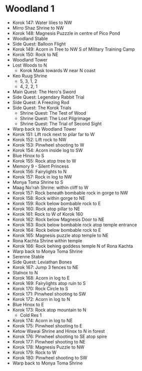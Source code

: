 # Woodland 1

* Korok 147: Water lilies to NW
* Mirro Shaz Shrine to NW
* Korok 148: Magnesis Puzzzle in centre of Pico Pond
* Woodland Stable
* Side Quest: Balloon Flight
* Korok 149: Acorn in Tree to NW S of Military Training Camp
* Korok 150: Rock to NE
* Woodland Tower
* Lost Woods to N
  * Korok Mask towards W near N coast
* Keo Ruug Shrine
  * 5, 3, 1, 2
  * 4, 2, 2, 1
* Main Quest: The Hero's Sword
* Side Quest: Legendary Rabbit Trial
* Side Quest: A Freezing Rod
* Side Quest: The Korok Trials
  * Shrine Quest: The Test of Wood
  * Shrine Quest: The Lost Pilgrimage
  * Shrine Quest: The Trial of Second Sight
* Warp back to Woodland Tower
* Korok 151: Lift rock next to pilar far to W
* Korok 152: Lift rock to NW
* Korok 153: Pinwheel shooting to W
* Korok 154: Acorn inside log to SW
* Blue Hinox to S
* Korok 155: Rock atop tree to W
* Memory 9 - Silent Princess
* Korok 156: Fairylights to N
* Korok 157: Rock in log to NW
* Monya Toma Shrine to S
* Maag No'rah Shrine: within cliff to W
* Korok 157: Rock beneath bombable rock in gorge to NW
* Korok 158: Rock within gorge to NE
* Korok 159: Rock below bombable rock to E
* Korok 160: Rock atop pillar to NE
* Korok 161: Rock to W of Korok 160
* Korok 162: Rock below Magnesis Door to NE
* Korok 163: Rock below bombable rock atop temple entrance
* Korok 164: Rock below bombable rock to E
* Korok 165: Magnesis puzzle atop temple to NE
* Rona Kachta Shrine within temple
* Korok 166: Rock behing goddess temple N of Rona Kachta
* Warp back to Monya Toma Shrine
* Serenne Stable
* Side Quest: Leviathan Bones
* Korok 167: Jump 3 fences to NE
* Stalnox to N
* Korok 168: Acorn in log to E
* Korok 169: Fairylights atop ruin to S
* Korok 170: Rock Circle to S
* Korok 171: Pinwheel shooting to SW
* Korok 172: Acorn in log to N
* Blue Hinox to E
* Korok 173: Rock atop mountain to N
  * Cold Res 1
* Korok 174: Acorn in log to NE
* Korok 175: Pinwheel shooting to E
* Ketow Wawai Shrine and Hinox to N in forest
* Korok 176: Pinwheel shooting to SE atop spire
* Korok 177: Pinwheel shooting to NE
* Korok 178: Magnesis Puzzle to NW
* Korok 179: Rock to W
* Korok 180: Pinwheel shooting to SW
* Warp back to Monya Toma Shrine
